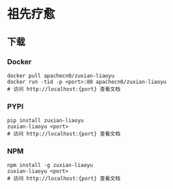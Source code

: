 # 祖先疗愈

## 下载

### Docker

```
docker pull apachecn0/zuxian-liaoyu
docker run -tid -p <port>:80 apachecn0/zuxian-liaoyu
# 访问 http://localhost:{port} 查看文档
```

### PYPI

```
pip install zuxian-liaoyu
zuxian-liaoyu <port>
# 访问 http://localhost:{port} 查看文档
```

### NPM

```
npm install -g zuxian-liaoyu
zuxian-liaoyu <port>
# 访问 http://localhost:{port} 查看文档
```